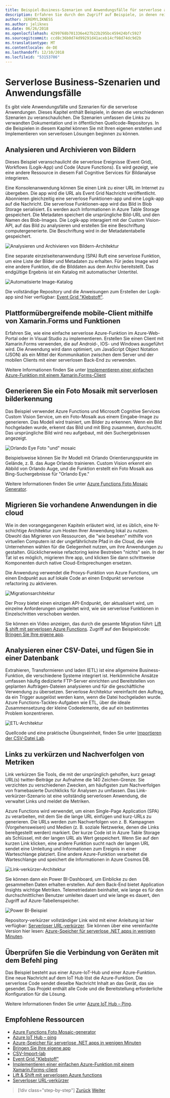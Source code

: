 ```yaml
---
title: Beispiel-Business-Szenarien und Anwendungsfälle für serverlose apps
description: Erfahren Sie durch den Zugriff auf Beispiele, in denen reichen von bildverarbeitung mobilen Back-Ends und ETL-Pipelines, serverlose Architektur mit einem praktischen Ansatz.
author: JEREMYLIKNESS
ms.author: jeliknes
ms.date: 06/26/2018
ms.openlocfilehash: 4299768b701336e427b22b295bc459424bfc5927
ms.sourcegitcommit: ccd8c36b0d74d99291d41aceb14cf98d74dc9d2b
ms.translationtype: MT
ms.contentlocale: de-DE
ms.lasthandoff: 12/10/2018
ms.locfileid: "53153786"
---
```

# <a name="serverless-business-scenarios-and-use-cases"></a>Serverlose Business-Szenarien und Anwendungsfälle

Es gibt viele Anwendungsfälle und Szenarien für die serverlose Anwendungen. Dieses Kapitel enthält Beispiele, in denen die verschiedenen Szenarien zu veranschaulichen. Die Szenarien umfassen die Links zu verwandten Dokumentation und in öffentlichen Quellcode-Repositorys. In die Beispielen in diesem Kapitel können Sie mit Ihren eigenen erstellen und Implementieren von serverlosen Lösungen beginnen zu können.

## <a name="analyze-and-archive-images"></a>Analysieren und Archivieren von Bildern

Dieses Beispiel veranschaulicht die serverlose Ereignisse (Event Grid), Workflows (Logik-App) und Code (Azure Functions). Es wird gezeigt, wie eine andere Ressource in diesem Fall Cognitive Services für Bildanalyse integrieren.

Eine Konsolenanwendung können Sie einen Link zu einer URL im Internet zu übergeben. Die app wird die URL als Event Grid Nachricht veröffentlicht. Abonnieren gleichzeitig eine serverlose Funktionen-app und eine Logik-app auf die Nachricht. Die serverlose Funktionen-app wird das Bild in Blob Storage serialisiert. Es werden auch Informationen in Azure Table Storage gespeichert. Die Metadaten speichert die ursprüngliche Bild-URL und den Namen des Blob-Images. Die Logik-app interagiert mit der Custom Vision-API, auf das Bild zu analysieren und erstellen Sie eine Beschriftung computergenerierte. Die Beschriftung wird in der Metadatentabelle gespeichert.

![Analysieren und Archivieren von Bildern-Architektur](./media/image-processing-example.png)

Eine separate einzelseitenanwendung (SPA) Ruft eine serverlose Funktion, um eine Liste der Bilder und Metadaten zu erhalten. Für jedes Image wird eine andere Funktion, die die Bilddaten aus dem Archiv bereitstellt. Das endgültige Ergebnis ist ein Katalog mit automatischer Untertitel.

![Automatisierte Image-Katalog](./media/automated-image-gallery.png)

Die vollständige Repository und die Anweisungen zum Erstellen der Logik-app sind hier verfügbar: [Event Grid "Klebstoff"](https://github.com/JeremyLikness/Event-Grid-Glue).

## <a name="cross-platform-mobile-client-using-xamarinforms-and-functions"></a>Plattformübergreifende mobile-Client mithilfe von Xamarin.Forms und Funktionen

Erfahren Sie, wie eine einfache serverlose Azure-Funktion im Azure-Web-Portal oder in Visual Studio zu implementieren. Erstellen Sie einen Client mit Xamarin.Forms verwenden, die auf Android-, IOS- und Windows ausgeführt wird. Die Anwendung wird dann optimiert, um JavaScript Object Notation (JSON) als ein Mittel der Kommunikation zwischen dem Server und der mobilen Clients mit einer serverlosen Back-End zu verwenden.

Weitere Informationen finden Sie unter [Implementieren einer einfachen Azure-Funktion mit einem Xamarin.Forms-Client](https://azure.microsoft.com/resources/samples/functions-xamarin-getting-started/)

## <a name="generate-a-photo-mosaic-with-serverless-image-recognition"></a>Generieren Sie ein Foto Mosaik mit serverlosen bilderkennung

Das Beispiel verwendet Azure Functions und Microsoft Cognitive Services Custom Vision Service, um ein Foto-Mosaik aus einem Eingabe-Image zu generieren. Das Modell wird trainiert, um Bilder zu erkennen. Wenn ein Bild hochgeladen wurde, erkennt das Bild und mit Bing zusammen, durchsucht. Das ursprüngliche Bild wird neu aufgebaut, mit den Suchergebnissen angezeigt.

![Orlando Eye Foto "und" mosaic](./media/orlando-eye-both.png)

Beispielsweise können Sie Ihr Modell mit Orlando Orientierungspunkte im Gelände, z. B. das Auge Orlando trainieren. Custom Vision erkennt ein Abbild von Orlando Auge, und die Funktion erstellt ein Foto Mosaik aus Bing-Suchergebnisse für "Orlando Eye."

Weitere Informationen finden Sie unter [Azure Functions Foto Mosaic Generator](https://azure.microsoft.com/resources/samples/functions-dotnet-photo-mosaic/).

## <a name="migrate-an-existing-application-to-the-cloud"></a>Migrieren Sie vorhandene Anwendungen in die cloud

Wie in den vorangegangenen Kapiteln erläutert wird, ist es üblich, eine N-schichtige Architektur zum Hosten Ihrer Anwendung lokal zu nutzen. Obwohl das Migrieren von Ressourcen, die "wie besehen" mithilfe von virtuellen Computern ist der ungefährlichste Pfad in die Cloud, die viele Unternehmen wählen für die Gelegenheit nutzen, um ihre Anwendungen zu gestalten. Glücklicherweise refactoring keine Bestreben "nichts" sein. In der Tat ist es möglich, migrieren Ihre app, und klicken Sie dann schrittweise Komponenten durch native Cloud-Entsprechungen ersetzen.

Die Anwendung verwendet die Proxys-Funktion von Azure Functions, um einen Endpunkt aus auf lokale Code an einen Endpunkt serverlose refactoring zu aktivieren.

![Migrationsarchitektur](./media/migration-architecture.png)

Der Proxy bietet einen einzigen API-Endpunkt, der aktualisiert wird, um einzelne Anforderungen umgeleitet wird, wie sie serverlose Funktionen in Einzelschritten verschoben werden.

Sie können ein Video anzeigen, das durch die gesamte Migration führt: [Lift & shift mit serverlosen Azure Functions](https://channel9.msdn.com/Events/Connect/2017/E102). Zugriff auf den Beispielcode: [Bringen Sie Ihre eigene app](https://github.com/JeremyLikness/bring-own-app-connect-17).

## <a name="parse-a-csv-file-and-insert-into-a-database"></a>Analysieren einer CSV-Datei, und fügen Sie in einer Datenbank

Extrahieren, Transformieren und laden (ETL) ist eine allgemeine Business-Funktion, die verschiedene Systeme integriert ist. Herkömmliche Ansätze umfassen häufig dedizierte FTP-Server einrichten und Bereitstellen von geplanten Aufträgen-Dateien analysieren und für die geschäftliche Verwendung zu übersetzen. Serverlose Architektur vereinfacht den Auftrag, da ein Trigger ausgelöst werden kann, wenn die Datei hochgeladen wurde. Azure Functions-Tackles-Aufgaben wie ETL, über die ideale Zusammensetzung der kleine Codeelemente, die auf ein bestimmtes Problem konzentrieren.

![ETL-Architektur](./media/csvimport.png)

Quellcode und eine praktische Übungseinheit, finden Sie unter [Importieren der CSV-Datei Lab](https://github.com/JeremyLikness/azure-fn-file-process-hol).

## <a name="shorten-links-and-track-metrics"></a>Links zu verkürzen und Nachverfolgen von Metriken

Link verkürzen Sie Tools, die mit der ursprünglich geholfen, kurz gesagt URL(s) twitter-Beiträge zur Aufnahme die 140 Zeichen-Grenze. Sie verzichten zu verschiedenen Zwecken, am häufigsten zum Nachverfolgen von framebasierte Durchklicks für Analysen zu umfassen. Das Link-verkürzer-Szenario ist eine vollständig serverlosen Anwendung, die verwaltet Links und meldet die Metriken.

Azure Functions wird verwendet, um einen Single-Page Application (SPA) zu verarbeiten, mit dem Sie die lange URL einfügen und kurz-URLs zu generieren. Die URLs werden zum Nachverfolgen von z. B. Kampagnen (Vorgehensweisen) und Medien (z. B. soziale Netzwerke, denen die Links bereitgestellt werden) markiert. Der kurze Code ist in Azure Table Storage als Schlüssel, mit der langen URL als Wert gespeichert. Wenn Sie auf den kurzen Link klicken, eine andere Funktion sucht nach der langen URL sendet eine Umleitung und Informationen zum Ereignis in einer Warteschlange platziert. Eine andere Azure-Funktion verarbeitet die Warteschlange und speichert die Informationen in Azure Cosmos DB.

![Link-verkürzer-Architektur](./media/link-shortener-architecture.png)

Sie können dann ein Power BI-Dashboard, um Einblicke zu den gesammelten Daten erhalten erstellen. Auf dem Back-End bietet Application Insights wichtige Metriken. Telemetriedaten beinhaltet, wie lange es für den durchschnittlichen Benutzer umleiten dauert und wie lange es dauert, den Zugriff auf Azure-Tabellenspeicher.

![Power BI-Beispiel](./media/power-bi-example.png)

Repository-verkürzer vollständiger Link wird mit einer Anleitung ist hier verfügbar: [Serverloser URL-verkürzer](https://github.com/jeremylikness/serverless-url-shortener). Sie können über eine vereinfachte Version hier lesen: [Azure-Speicher für serverlose .NET apps in wenigen Minuten](https://blogs.msdn.microsoft.com/webdev/2018/01/25/azure-storage-for-serverless-net-apps-in-minutes/).

## <a name="verify-device-connectivity-using-a-ping"></a>Überprüfen Sie die Verbindung von Geräten mit dem Befehl ping

Das Beispiel besteht aus einer Azure-IoT-Hub und einer Azure-Funktion. Eine neue Nachricht auf dem IoT Hub löst die Azure-Funktion. Die serverlose Code sendet dieselbe Nachricht Inhalt an das Gerät, das sie gesendet. Das Projekt enthält alle Code und die Bereitstellung erforderliche Konfiguration für die Lösung.

Weitere Informationen finden Sie unter [Azure IoT Hub – Ping](https://azure.microsoft.com/resources/samples/iot-hub-node-ping/).

## <a name="recommended-resources"></a>Empfohlene Ressourcen

* [Azure Functions Foto Mosaic-generator](https://azure.microsoft.com/resources/samples/functions-dotnet-photo-mosaic/)
* [Azure IoT Hub – ping](https://azure.microsoft.com/resources/samples/iot-hub-node-ping/)
* [Azure-Speicher für serverlose .NET apps in wenigen Minuten](https://blogs.msdn.microsoft.com/webdev/2018/01/25/azure-storage-for-serverless-net-apps-in-minutes/)
* [Bringen Sie Ihre eigene app](https://github.com/JeremyLikness/bring-own-app-connect-17)
* [CSV-Import-lab](https://github.com/JeremyLikness/azure-fn-file-process-hol)
* [Event Grid "Klebstoff"](https://github.com/JeremyLikness/Event-Grid-Glue)
* [Implementieren einer einfachen Azure-Funktion mit einem Xamarin.Forms-client](https://azure.microsoft.com/resources/samples/functions-xamarin-getting-started/)
* [Lift & Shift mit serverlosen Azure functions](https://channel9.msdn.com/Events/Connect/2017/E102)
* [Serverloser URL-verkürzer](https://github.com/jeremylikness/serverless-url-shortener)

>[!div class="step-by-step"]
>[Zurück](orchestration-patterns.md)
>[Weiter](serverless-conclusion.md)